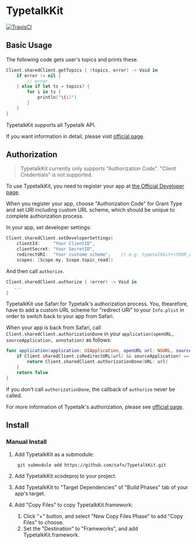 # TypetalkKit

[![TravisCI](http://img.shields.io/travis/safx/TypetalkKit.svg?style=flat)](https://travis-ci.org/safx/TypetalkKit)

## Basic Usage

The following code gets user's topics and prints these.

```swift
Client.sharedClient.getTopics { (topics, error) -> Void in
    if error != nil {
        // error
    } else if let ts = topics? {
        for i in ts {
            println("\(i)")
        }
    }
}
```

TypetalkKit supports all Typetalk API.

If you want information in detail, please visit [official page](http://developer.nulab-inc.com/docs/typetalk).

## Authorization

> TypetalkKit currently only supports "Authorization Code". "Client Credentials" is not supported.

To use TypetalkKit, you need to register your app at [the Official Developer page](https://typetalk.in/my/develop/applications).

When you register your app, choose "Authorization Code" for Grant Type and set URI including custom URL scheme,
which should be unique to complete authorization process.

In your app, set developer settings:

```swift
Client.sharedClient.setDeveloperSettings(
    clientId:     "Your ClientID",
    clientSecret: "Your SecretID",
    redirectURI:  "Your custome scheme",    // e.g. typetalkkit+<YOUR_APP_ID>://auth/success
    scopes: [Scope.my, Scope.topic_read])
```

And then call `authorize`.

```swift
Client.sharedClient.authorize { (error) -> Void in
   ...
}
```

TypetalkKit use Safari for Typetalk's authorization process.
You, thearefore, have to add a custom URL scheme for "redirect URI" to your `Info.plist`
in order to switch back to your app from Safari.

When your app is back from Safari, call `Client.sharedClient.authorizationDone` in your `application(openURL, sourceApplication, annotation)` as follows:

```swift
func application(application: UIApplication, openURL url: NSURL, sourceApplication: String?, annotation: AnyObject?) -> Bool {
    if Client.sharedClient.isRedirectURL(url) && sourceApplication? == "com.apple.mobilesafari" {
        return Client.sharedClient.authorizationDone(URL: url)
    }
    return false
}
```

If you don't call `authorizationDone`, the callback of `authorize` never be called.

For more information of Typetalk's authorization, please see [official page](http://developer.nulab-inc.com/docs/typetalk/auth).

## Install

### Manual Install

1. Add TypetalkKit as a submodule:

        git submodule add https://github.com/safx/TypetalkKit.git

1. Add TypetalkKit.xcodeproj to your project.
1. Add TypetalkKit to "Target Dependencies" of "Build Phases" tab of your app's target.
1. Add "Copy Files" to copy TypetalkKit.framework:
    1. Click "+" button, and select "New Copy Files Phase" to add "Copy Files" to choose.
    1. Set the "Destination" to "Frameworks", and add TypetalkKit.framework.
